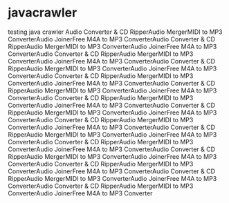 # javacrawler
testing java crawler
Audio Converter & CD RipperAudio MergerMIDI to MP3 ConverterAudio JoinerFree M4A to MP3 ConverterAudio Converter & CD RipperAudio MergerMIDI to MP3 ConverterAudio JoinerFree M4A to MP3 ConverterAudio Converter & CD RipperAudio MergerMIDI to MP3 ConverterAudio JoinerFree M4A to MP3 ConverterAudio Converter & CD RipperAudio MergerMIDI to MP3 ConverterAudio JoinerFree M4A to MP3 ConverterAudio Converter & CD RipperAudio MergerMIDI to MP3 ConverterAudio JoinerFree M4A to MP3 ConverterAudio Converter & CD RipperAudio MergerMIDI to MP3 ConverterAudio JoinerFree M4A to MP3 ConverterAudio Converter & CD RipperAudio MergerMIDI to MP3 ConverterAudio JoinerFree M4A to MP3 ConverterAudio Converter & CD RipperAudio MergerMIDI to MP3 ConverterAudio JoinerFree M4A to MP3 ConverterAudio Converter & CD RipperAudio MergerMIDI to MP3 ConverterAudio JoinerFree M4A to MP3 ConverterAudio Converter & CD RipperAudio MergerMIDI to MP3 ConverterAudio JoinerFree M4A to MP3 ConverterAudio Converter & CD RipperAudio MergerMIDI to MP3 ConverterAudio JoinerFree M4A to MP3 ConverterAudio Converter & CD RipperAudio MergerMIDI to MP3 ConverterAudio JoinerFree M4A to MP3 ConverterAudio Converter & CD RipperAudio MergerMIDI to MP3 ConverterAudio JoinerFree M4A to MP3 ConverterAudio Converter & CD RipperAudio MergerMIDI to MP3 ConverterAudio JoinerFree M4A to MP3 ConverterAudio Converter & CD RipperAudio MergerMIDI to MP3 ConverterAudio JoinerFree M4A to MP3 Converter